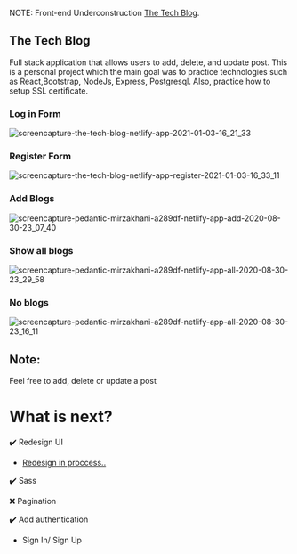 NOTE: Front-end Underconstruction
[The Tech Blog](https://the-tech-blog.netlify.app/).

## The Tech Blog

Full stack application that allows users to add, delete, and update post. This is a personal project which the main goal was to practice technologies such as  React,Bootstrap, NodeJs, Express, Postgresql. Also, practice how to setup SSL certificate. 

### Log in Form
![screencapture-the-tech-blog-netlify-app-2021-01-03-16_21_33](https://user-images.githubusercontent.com/27458911/103492559-a6b7ab80-4de0-11eb-838d-cbe2bae1cc30.png)

### Register Form
![screencapture-the-tech-blog-netlify-app-register-2021-01-03-16_33_11](https://user-images.githubusercontent.com/27458911/103492703-8fc58900-4de1-11eb-8227-89db5eabdcb2.png)

### Add Blogs

![screencapture-pedantic-mirzakhani-a289df-netlify-app-add-2020-08-30-23_07_40](https://user-images.githubusercontent.com/27458911/91688039-ed855400-eb15-11ea-9906-ab6784fb1969.png)


### Show all blogs

![screencapture-pedantic-mirzakhani-a289df-netlify-app-all-2020-08-30-23_29_58](https://user-images.githubusercontent.com/27458911/91689384-dc8a1200-eb18-11ea-91ab-73c915b57d00.png)

### No blogs

![screencapture-pedantic-mirzakhani-a289df-netlify-app-all-2020-08-30-23_16_11](https://user-images.githubusercontent.com/27458911/91688515-00e4ef00-eb17-11ea-982c-d1495e72028f.png)

## Note:
Feel free to add, delete or update a post

# What is next?
✔️ Redesign UI

* [Redesign in proccess..](https://www.figma.com/file/MP7PEL4CfYc5fyK0cN5U4I/Untitled?node-id=0%3A1)

✔️ Sass

❌ Pagination

✔️ Add authentication
  * Sign In/ Sign Up

